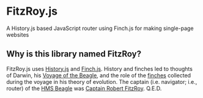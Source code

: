 FitzRoy.js
==========

A History.js based JavaScript router using Finch.js for making single-page websites

Why is this library named FitzRoy?
----------------------------------

FitzRoy.js uses [History.js](https://github.com/browserstate/history.js/) and [Finch.js](http://stoodder.github.io/finchjs/). History and finches led to thoughts of Darwin, his [Voyage of the Beagle](http://en.wikipedia.org/wiki/The_Voyage_of_the_Beagle), and the role of the [finches](http://en.wikipedia.org/wiki/Darwin's_finches) collected during the voyage in his theory of evolution. The captain (i.e. navigator; i.e., router) of the  [HMS Beagle](http://en.wikipedia.org/wiki/HMS_Beagle) was [Captain Robert FitzRoy](http://en.wikipedia.org/wiki/Robert_FitzRoy). Q.E.D.
